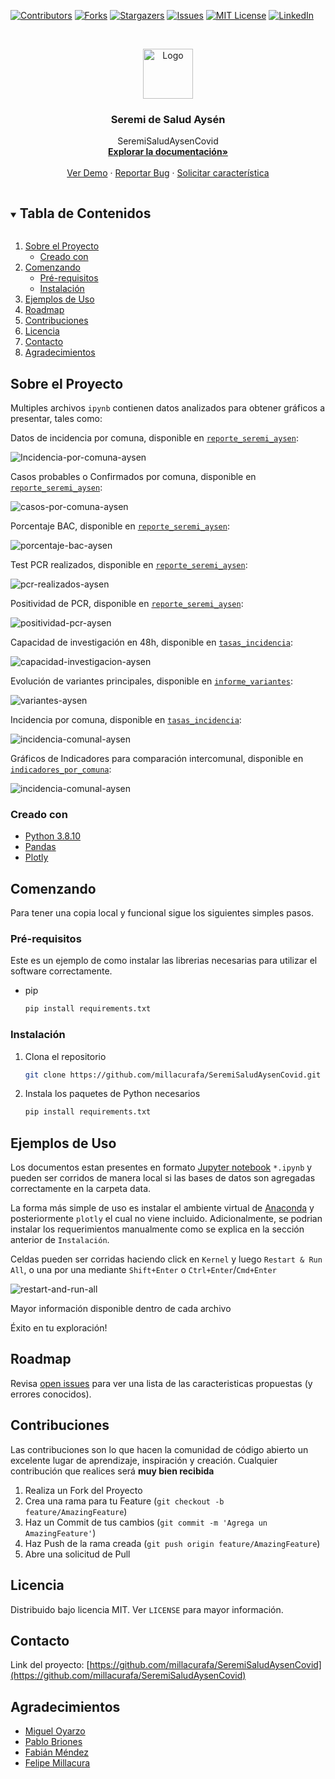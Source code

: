 [![Contributors][contributors-shield]][contributors-url]
[![Forks][forks-shield]][forks-url]
[![Stargazers][stars-shield]][stars-url]
[![Issues][issues-shield]][issues-url]
[![MIT License][license-shield]][license-url]
[![LinkedIn][linkedin-shield]][linkedin-url]



<!-- PROJECT LOGO -->
<br />
<p align="center">
  <a href="https://github.com/millacurafa/SeremiSaludAysenCovid">
    <img src="img/VTuJaTx2.jpg" alt="Logo" width="80" height="80">
  </a>

  <h3 align="center">Seremi de Salud Aysén</h3>

  <p align="center">
    SeremiSaludAysenCovid
    <br />
    <a href="https://github.com/millacurafa/SeremiSaludAysenCovid"><strong>Explorar la documentación»</strong></a>
    <br />
    <br />
    <a href="https://github.com/millacurafa/SeremiSaludAysenCovid">Ver Demo</a>
    ·
    <a href="https://github.com/millacurafa/SeremiSaludAysenCovid/issues">Reportar Bug</a>
    ·
    <a href="https://github.com/millacurafa/SeremiSaludAysenCovid/issues">Solicitar característica</a>
  </p>
</p>



<!-- TABLE OF CONTENTS -->
<details open="open">
  <summary><h2 style="display: inline-block">Tabla de Contenidos</h2></summary>
  <ol>
    <li>
      <a href="#sobre-el-proyecto">Sobre el Proyecto</a>
      <ul>
        <li><a href="#creado-con">Creado con</a></li>
      </ul>
    </li>
    <li>
      <a href="#comenzando">Comenzando</a>
      <ul>
        <li><a href="#pré-requisitos">Pré-requisitos</a></li>
        <li><a href="#instalación">Instalación</a></li>
      </ul>
    </li>
    <li><a href="#ejemplos-de-uso">Ejemplos de Uso</a></li>
    <li><a href="#roadmap">Roadmap</a></li>
    <li><a href="#contribuciones">Contribuciones</a></li>
    <li><a href="#licencia">Licencia</a></li>
    <li><a href="#contacto">Contacto</a></li>
    <li><a href="#agradecimientos">Agradecimientos</a></li>
  </ol>
</details>



<!-- ABOUT THE PROJECT -->
## Sobre el Proyecto

Multiples archivos `ipynb` contienen datos analizados para obtener gráficos a presentar, tales como:

Datos de incidencia por comuna, disponible en [`reporte_seremi_aysen`](https://github.com/millacurafa/SeremiSaludAysenCovid/blob/main/reporte_seremi_aysen.ipynb):

![Incidencia-por-comuna-aysen](https://github.com/millacurafa/SeremiSaludAysenCovid/blob/main/img/newplot(12).png?raw=true)

Casos probables o Confirmados por comuna, disponible en [`reporte_seremi_aysen`](https://github.com/millacurafa/SeremiSaludAysenCovid/blob/main/reporte_seremi_aysen.ipynb):

![casos-por-comuna-aysen](https://github.com/millacurafa/SeremiSaludAysenCovid/blob/main/img/newplot(13).png?raw=true)

Porcentaje BAC, disponible en [`reporte_seremi_aysen`](https://github.com/millacurafa/SeremiSaludAysenCovid/blob/main/reporte_seremi_aysen.ipynb):

![porcentaje-bac-aysen](https://github.com/millacurafa/SeremiSaludAysenCovid/blob/main/img/newplot(14).png?raw=true)

Test PCR realizados, disponible en [`reporte_seremi_aysen`](https://github.com/millacurafa/SeremiSaludAysenCovid/blob/main/reporte_seremi_aysen.ipynb):

![pcr-realizados-aysen](https://github.com/millacurafa/SeremiSaludAysenCovid/blob/main/img/newplot(15).png?raw=true)

Positividad de PCR, disponible en [`reporte_seremi_aysen`](https://github.com/millacurafa/SeremiSaludAysenCovid/blob/main/reporte_seremi_aysen.ipynb):

![positividad-pcr-aysen](https://github.com/millacurafa/SeremiSaludAysenCovid/blob/main/img/newplot(16).png?raw=true)

Capacidad de investigación en 48h, disponible en [`tasas_incidencia`](https://github.com/millacurafa/SeremiSaludAysenCovid/blob/main/tasas_incidencia.ipynb):

![capacidad-investigacion-aysen](https://github.com/millacurafa/SeremiSaludAysenCovid/blob/main/img/newplot(17).png?raw=true)

Evolución de variantes principales, disponible en [`informe_variantes`](https://github.com/millacurafa/SeremiSaludAysenCovid/blob/main/informe_variantes.ipynb):

![variantes-aysen](https://github.com/millacurafa/SeremiSaludAysenCovid/blob/main/img/newplot(18).png?raw=true)

Incidencia por comuna, disponible en [`tasas_incidencia`](https://github.com/millacurafa/SeremiSaludAysenCovid/blob/main/tasas_incidencia.ipynb):

![incidencia-comunal-aysen](https://github.com/millacurafa/SeremiSaludAysenCovid/blob/main/img/newplot(19).png?raw=true)

Gráficos de Indicadores para comparación intercomunal, disponible en [`indicadores_por_comuna`](https://github.com/millacurafa/SeremiSaludAysenCovid/blob/main/indicadores_por_comuna.ipynb):

![incidencia-comunal-aysen](https://github.com/millacurafa/SeremiSaludAysenCovid/blob/main/img/newplot(21).png?raw=true)



### Creado con

* [Python 3.8.10](https://www.python.org/downloads/release/python-3810/)
* [Pandas](https://pandas.pydata.org/)
* [Plotly](https://plotly.com/python/)



<!-- GETTING STARTED -->
## Comenzando

Para tener una copia local y funcional sigue los siguientes simples pasos.

### Pré-requisitos

Este es un ejemplo de como instalar las librerias necesarias para utilizar el software correctamente.
* pip
  ```sh
  pip install requirements.txt
  ```

### Instalación

1. Clona el repositorio
   ```sh
   git clone https://github.com/millacurafa/SeremiSaludAysenCovid.git
   ```
2. Instala los paquetes de Python necesarios
   ```sh
   pip install requirements.txt
   ```



<!-- USAGE EXAMPLES -->
## Ejemplos de Uso

Los documentos estan presentes en formato [Jupyter notebook](https://jupyter.org/) `*.ipynb` y pueden ser corridos de manera local si las bases de datos son agregadas correctamente en la carpeta data. 

La forma más simple de uso es instalar el ambiente virtual de [Anaconda](https://www.anaconda.com/) y posteriormente `plotly` el cual no viene incluido. Adicionalmente, se podrian instalar los requerimientos manualmente como se explica en la sección anterior de `Instalación`.

Celdas pueden ser corridas haciendo click en `Kernel` y luego `Restart & Run All`, o una por una mediante `Shift+Enter` o `Ctrl+Enter`/`Cmd+Enter`

![restart-and-run-all](https://github.com/millacurafa/SeremiSaludAysenCovid/blob/main/img/newplot(20).png?raw=true)

Mayor información disponible dentro de cada archivo 

Éxito en tu exploración!

<!-- ROADMAP -->
## Roadmap

Revisa [open issues](https://github.com/millacurafa/SeremiSaludAysenCovid/issues) para ver una lista de las caracteristicas propuestas (y errores conocidos).



<!-- CONTRIBUTING -->
## Contribuciones

Las contribuciones son lo que hacen la comunidad de código abierto un excelente lugar de aprendizaje, inspiración y creación. Cualquier contribución que realices será **muy bien recibida**

1. Realiza un Fork del Proyecto
2. Crea una rama para tu Feature  (`git checkout -b feature/AmazingFeature`)
3. Haz un Commit de tus cambios (`git commit -m 'Agrega un AmazingFeature'`)
4. Haz Push de la rama creada (`git push origin feature/AmazingFeature`)
5. Abre una solicitud de Pull



<!-- LICENSE -->
## Licencia

Distribuido bajo licencia MIT. Ver `LICENSE` para mayor información.



<!-- CONTACT -->
## Contacto

Link del proyecto: [https://github.com/millacurafa/SeremiSaludAysenCovid](https://github.com/millacurafa/SeremiSaludAysenCovid)



<!-- ACKNOWLEDGEMENTS -->
## Agradecimientos

* [Miguel Oyarzo](https://github.com/MiguelOyarzo)
* [Pablo Briones](https://github.com/pbrionespatagon)
* [Fabián Méndez]()
* [Felipe Millacura](https://github.com/millacurafa)





<!-- MARKDOWN LINKS & IMAGES -->
<!-- https://www.markdownguide.org/basic-syntax/#reference-style-links -->
[contributors-shield]: https://img.shields.io/github/contributors/millacurafa/repo.svg?style=for-the-badge
[contributors-url]: https://github.com/millacurafa/SeremiSaludAysenCovid/graphs/contributors
[forks-shield]: https://img.shields.io/github/forks/millacurafa/SeremiSaludAysenCovid.svg?style=for-the-badge
[forks-url]: https://github.com/millacurafa/SeremiSaludAysenCovid/network/members
[stars-shield]: https://img.shields.io/github/stars/millacurafa/SeremiSaludAysenCovid.svg?style=for-the-badge
[stars-url]: https://github.com/millacurafa/SeremiSaludAysenCovid/stargazers
[issues-shield]: https://img.shields.io/github/issues/millacurafa/SeremiSaludAysenCovid.svg?style=for-the-badge
[issues-url]: https://github.com/millacurafa/SeremiSaludAysenCovid/issues
[license-shield]: https://img.shields.io/github/license/millacurafa/SeremiSaludAysenCovid.svg?style=for-the-badge
[license-url]: https://github.com/millacurafa/SeremiSaludAysenCovid/blob/main/LICENSE
[linkedin-shield]: https://img.shields.io/badge/-LinkedIn-black.svg?style=for-the-badge&logo=linkedin&colorB=555
[linkedin-url]: https://linkedin.com/in/millacurafa
